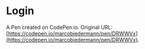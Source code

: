 # Login

A Pen created on CodePen.io. Original URL: [https://codepen.io/marcobiedermann/pen/DRWWVx](https://codepen.io/marcobiedermann/pen/DRWWVx).


